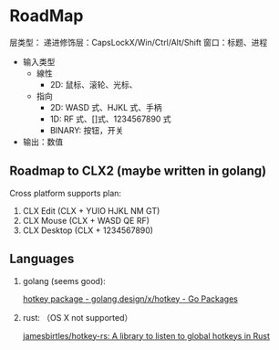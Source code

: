 # RoadMap

层类型：
递进修饰层：CapsLockX/Win/Ctrl/Alt/Shift
窗口：标题、进程

- 输入类型
  - 線性
    - 2D: 鼠标、滚轮、光标、
  - 指向
    - 2D: WASD 式、HJKL 式、手柄
    - 1D: RF 式、[]式、1234567890 式
    - BINARY: 按钮，开关
- 输出：数值

## Roadmap to CLX2 (maybe written in golang)

Cross platform supports plan:

1. CLX Edit (CLX + YUIO HJKL NM GT)
2. CLX Mouse (CLX + WASD QE RF)
3. CLX Desktop (CLX + 1234567890)

## Languages

1. golang (seems good):

   [hotkey package - golang.design/x/hotkey - Go Packages](https://pkg.go.dev/golang.design/x/hotkey#section-readme)

2. rust: （OS X not supported）

   [jamesbirtles/hotkey-rs: A library to listen to global hotkeys in Rust](https://github.com/jamesbirtles/hotkey-rs)
